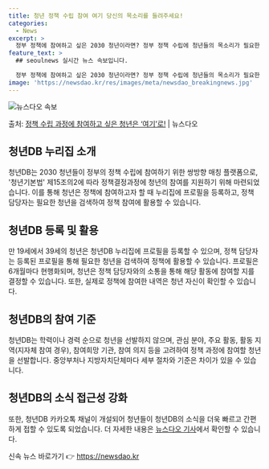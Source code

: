 ```yaml
---
title: 청년 정책 수립 참여 여기 당신의 목소리를 들려주세요!
categories:
  - News
excerpt: >
  정부 정책에 참여하고 싶은 2030 청년이라면? 정부 정책 수립에 청년들의 목소리가 필요한 정책 담당자라면?…
feature_text: >
  ## seoulnews 실시간 뉴스 속보입니다.

  정부 정책에 참여하고 싶은 2030 청년이라면? 정부 정책 수립에 청년들의 목소리가 필요한 정책 담당자라면?…
image: 'https://newsdao.kr/res/images/meta/newsdao_breakingnews.jpg'
---
```


![뉴스다오 속보](https://newsdao.kr/res/images/meta/newsdao_breakingnews.jpg)

<p>출처: <a href="https://newsdao.kr/3787" rel="dofollow">정책 수립 과정에 참여하고 싶은 청년은 ‘여기’로!</a> | 뉴스다오</p>

<h2 data-ke-size="size26">청년DB 누리집 소개</h2>
<p data-ke-size="size16">청년DB는 2030 청년들이 정부의 정책 수립에 참여하기 위한 쌍방향 매칭 플랫폼으로, '청년기본법' 제15조의2에 따라 정책결정과정에 청년의 참여를 지원하기 위해 마련되었습니다. 이를 통해 청년은 정책에 참여하고자 할 때 누리집에 프로필을 등록하고, 정책 담당자는 필요한 청년을 검색하여 정책 참여에 활용할 수 있습니다.</p>

<h2 data-ke-size="size26">청년DB 등록 및 활용</h2>
<p data-ke-size="size16">만 19세에서 39세의 청년은 청년DB 누리집에 프로필을 등록할 수 있으며, 정책 담당자는 등록된 프로필을 통해 필요한 청년을 검색하여 정책에 활용할 수 있습니다. 프로필은 6개월마다 현행화되며, 청년은 정책 담당자와의 소통을 통해 해당 활동에 참여할 지를 결정할 수 있습니다. 또한, 실제로 정책에 참여한 내역은 청년 자신이 확인할 수 있습니다.</p>

<h2 data-ke-size="size26">청년DB의 참여 기준</h2>
<p data-ke-size="size16">청년DB는 학력이나 경력 순으로 청년을 선발하지 않으며, 관심 분야, 주요 활동, 활동 지역(지자체 참여 경우), 참여희망 기관, 참여 의지 등을 고려하여 정책 과정에 참여할 청년을 선발합니다. 중앙부처나 지방자치단체마다 세부 절차와 기준은 차이가 있을 수 있습니다.</p>

<h2 data-ke-size="size26">청년DB의 소식 접근성 강화</h2>
<p data-ke-size="size16">또한, 청년DB 카카오톡 채널이 개설되어 청년들이 청년DB의 소식을 더욱 빠르고 간편하게 접할 수 있도록 되었습니다. 더 자세한 내용은 <a href="https://newsdao.kr/3787">뉴스다오 기사</a>에서 확인할 수 있습니다.</p>
 

신속 뉴스 바로가기 👉 <a href="https://newsdao.kr" rel="dofollow">https://newsdao.kr</a>


